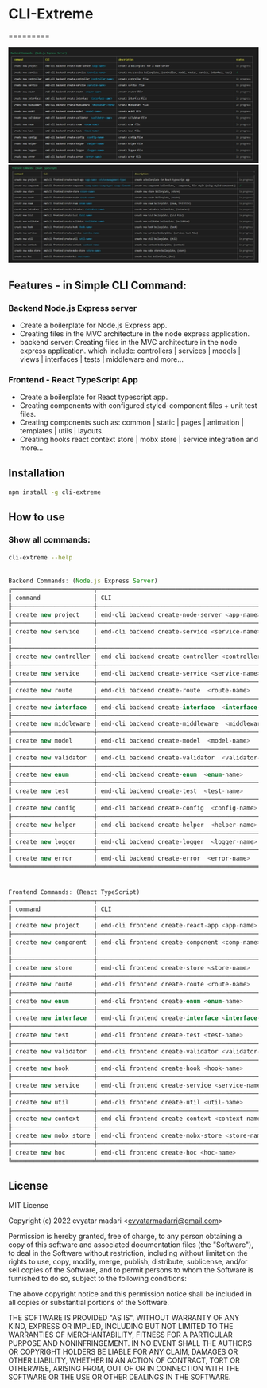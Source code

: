 # CLI-Extreme
=========

<img src="./assets/img/back.jpg"/>
<br>
<img src="./assets/img/front.jpg"/>


## Features - in Simple CLI Command:

### Backend Node.js Express server
- Create a boilerplate for Node.js Express app.
- Creating files in the MVC architecture in the node express application.
- backend server: Creating files in the MVC architecture in the node express application.
  which include: controllers | services | models | views | interfaces | tests | middleware and more...

### Frontend - React TypeScript App 
- Create a boilerplate for React typescript app.
- Creating components with configured styled-component files + unit test files. 
- Creating components such as:
  common | static | pages | animation | templates | utils | layouts.
- Creating hooks react context store | mobx store | service integration and more...

## Installation

```bash    
npm install -g cli-extreme
```

## How to use

### Show all commands: 
```bash    
cli-extreme --help
```
```javascript

Backend Commands: (Node.js Express Server)
╔═══════════════════════╤══════════════════════════════════════════════════════╤═══════════════════════════════════════════════════════╤═════════════╗
║ command               │ CLI                                                  │ description                                           │ status      ║
╟───────────────────────┼──────────────────────────────────────────────────────┼───────────────────────────────────────────────────────┼─────────────╢
║ create new project    │ emd-cli backend create-node-server <app-name>        │ create a boilerplate for a node server                │ in progress ║
╟───────────────────────┼──────────────────────────────────────────────────────┼───────────────────────────────────────────────────────┼─────────────╢
║ create new service    │ emd-cli backend create-service <service-name>        │ create new service boilerplate,                       │ ✓           ║
║                       │                                                      │ (controller, model, routes, service, interface, test) │             ║
╟───────────────────────┼──────────────────────────────────────────────────────┼───────────────────────────────────────────────────────┼─────────────╢
║ create new controller │ emd-cli backend create-controller <controller-name>  │ create controller file                                │ in progress ║
╟───────────────────────┼──────────────────────────────────────────────────────┼───────────────────────────────────────────────────────┼─────────────╢
║ create new service    │ emd-cli backend create-service <service-name>        │ create service file                                   │ in progress ║
╟───────────────────────┼──────────────────────────────────────────────────────┼───────────────────────────────────────────────────────┼─────────────╢
║ create new route      │ emd-cli backend create-route  <route-name>           │ create router file                                    │ in progress ║
╟───────────────────────┼──────────────────────────────────────────────────────┼───────────────────────────────────────────────────────┼─────────────╢
║ create new interface  │ emd-cli backend create-interface  <interface-name>   │ create interface file                                 │ in progress ║
╟───────────────────────┼──────────────────────────────────────────────────────┼───────────────────────────────────────────────────────┼─────────────╢
║ create new middleware │ emd-cli backend create-middleware  <middleware-name> │ create middleware file                                │ in progress ║
╟───────────────────────┼──────────────────────────────────────────────────────┼───────────────────────────────────────────────────────┼─────────────╢
║ create new model      │ emd-cli backend create-model  <model-name>           │ create model file                                     │ in progress ║
╟───────────────────────┼──────────────────────────────────────────────────────┼───────────────────────────────────────────────────────┼─────────────╢
║ create new validator  │ emd-cli backend create-validator  <validator-name>   │ create validator file                                 │ in progress ║
╟───────────────────────┼──────────────────────────────────────────────────────┼───────────────────────────────────────────────────────┼─────────────╢
║ create new enum       │ emd-cli backend create-enum  <enum-name>             │ create enum file                                      │ in progress ║
╟───────────────────────┼──────────────────────────────────────────────────────┼───────────────────────────────────────────────────────┼─────────────╢
║ create new test       │ emd-cli backend create-test  <test-name>             │ create test file                                      │ in progress ║
╟───────────────────────┼──────────────────────────────────────────────────────┼───────────────────────────────────────────────────────┼─────────────╢
║ create new config     │ emd-cli backend create-config  <config-name>         │ create config file                                    │ in progress ║
╟───────────────────────┼──────────────────────────────────────────────────────┼───────────────────────────────────────────────────────┼─────────────╢
║ create new helper     │ emd-cli backend create-helper  <helper-name>         │ create helper file                                    │ in progress ║
╟───────────────────────┼──────────────────────────────────────────────────────┼───────────────────────────────────────────────────────┼─────────────╢
║ create new logger     │ emd-cli backend create-logger  <logger-name>         │ create logger file                                    │ in progress ║
╟───────────────────────┼──────────────────────────────────────────────────────┼───────────────────────────────────────────────────────┼─────────────╢
║ create new error      │ emd-cli backend create-error  <error-name>           │ create error file                                     │ in progress ║
╚═══════════════════════╧══════════════════════════════════════════════════════╧═══════════════════════════════════════════════════════╧═════════════╝


Frontend Commands: (React TypeScript)
╔═══════════════════════╤══════════════════════════════════════════════════════════════════════════╤══════════════════════════════════════════════════════╤═════════════╗
║ command               │ CLI                                                                      │ description                                          │ status      ║
╟───────────────────────┼──────────────────────────────────────────────────────────────────────────┼──────────────────────────────────────────────────────┼─────────────╢
║ create new project    │ emd-cli frontend create-react-app <app-name> <state-management-type>     │ create a boilerplate for React typescript app        │ in progress ║
╟───────────────────────┼──────────────────────────────────────────────────────────────────────────┼──────────────────────────────────────────────────────┼─────────────╢
║ create new component  │ emd-cli frontend create-component <comp-name> <comp-type> <comp-element> │ create new component boilerplate, -                  │ ✓           ║
║                       │                                                                          │ component, file style (using styled-component )      │             ║
╟───────────────────────┼──────────────────────────────────────────────────────────────────────────┼──────────────────────────────────────────────────────┼─────────────╢
║ create new store      │ emd-cli frontend create-store <store-name>                               │ create new store boilerplate, (store)                │ in progress ║
╟───────────────────────┼──────────────────────────────────────────────────────────────────────────┼──────────────────────────────────────────────────────┼─────────────╢
║ create new route      │ emd-cli frontend create-route <route-name>                               │ create new route boilerplate, (route)                │ in progress ║
╟───────────────────────┼──────────────────────────────────────────────────────────────────────────┼──────────────────────────────────────────────────────┼─────────────╢
║ create new enum       │ emd-cli frontend create-enum <enum-name>                                 │ create new enum boilerplate, (enum, test file)       │ in progress ║
╟───────────────────────┼──────────────────────────────────────────────────────────────────────────┼──────────────────────────────────────────────────────┼─────────────╢
║ create new interface  │ emd-cli frontend create-interface <interface-name>                       │ create new interface boilerplate, (interface)        │ in progress ║
╟───────────────────────┼──────────────────────────────────────────────────────────────────────────┼──────────────────────────────────────────────────────┼─────────────╢
║ create new test       │ emd-cli frontend create-test <test-name>                                 │ create new test boilerplate, (test file)             │ in progress ║
╟───────────────────────┼──────────────────────────────────────────────────────────────────────────┼──────────────────────────────────────────────────────┼─────────────╢
║ create new validator  │ emd-cli frontend create-validator <validator-name>                       │ create new validator boilerplate, (validator)        │ in progress ║
╟───────────────────────┼──────────────────────────────────────────────────────────────────────────┼──────────────────────────────────────────────────────┼─────────────╢
║ create new hook       │ emd-cli frontend create-hook <hook-name>                                 │ create new hook boilerplate, (hook)                  │ in progress ║
╟───────────────────────┼──────────────────────────────────────────────────────────────────────────┼──────────────────────────────────────────────────────┼─────────────╢
║ create new service    │ emd-cli frontend create-service <service-name>                           │ create new service boilerplate, (service, test file) │ in progress ║
╟───────────────────────┼──────────────────────────────────────────────────────────────────────────┼──────────────────────────────────────────────────────┼─────────────╢
║ create new util       │ emd-cli frontend create-util <util-name>                                 │ create new util boilerplate, (util)                  │ in progress ║
╟───────────────────────┼──────────────────────────────────────────────────────────────────────────┼──────────────────────────────────────────────────────┼─────────────╢
║ create new context    │ emd-cli frontend create-context <context-name>                           │ create new context boilerplate, (context)            │ in progress ║
╟───────────────────────┼──────────────────────────────────────────────────────────────────────────┼──────────────────────────────────────────────────────┼─────────────╢
║ create new mobx store │ emd-cli frontend create-mobx-store <store-name>                          │ create new mobx store boilerplate, (store)           │ in progress ║
╟───────────────────────┼──────────────────────────────────────────────────────────────────────────┼──────────────────────────────────────────────────────┼─────────────╢
║ create new hoc        │ emd-cli frontend create-hoc <hoc-name>                                   │ create new hoc boilerplate, (hoc)                    │ in progress ║
╚═══════════════════════╧══════════════════════════════════════════════════════════════════════════╧══════════════════════════════════════════════════════╧═════════════╝

```


## License 
MIT License

Copyright (c) 2022 evyatar madari &lt;evyatarmadarri@gmail.com&gt;

Permission is hereby granted, free of charge, to any person obtaining a copy
of this software and associated documentation files (the "Software"), to deal
in the Software without restriction, including without limitation the rights
to use, copy, modify, merge, publish, distribute, sublicense, and/or sell
copies of the Software, and to permit persons to whom the Software is
furnished to do so, subject to the following conditions:

The above copyright notice and this permission notice shall be included in all
copies or substantial portions of the Software.

THE SOFTWARE IS PROVIDED "AS IS", WITHOUT WARRANTY OF ANY KIND, EXPRESS OR
IMPLIED, INCLUDING BUT NOT LIMITED TO THE WARRANTIES OF MERCHANTABILITY,
FITNESS FOR A PARTICULAR PURPOSE AND NONINFRINGEMENT. IN NO EVENT SHALL THE
AUTHORS OR COPYRIGHT HOLDERS BE LIABLE FOR ANY CLAIM, DAMAGES OR OTHER
LIABILITY, WHETHER IN AN ACTION OF CONTRACT, TORT OR OTHERWISE, ARISING FROM,
OUT OF OR IN CONNECTION WITH THE SOFTWARE OR THE USE OR OTHER DEALINGS IN THE
SOFTWARE.

